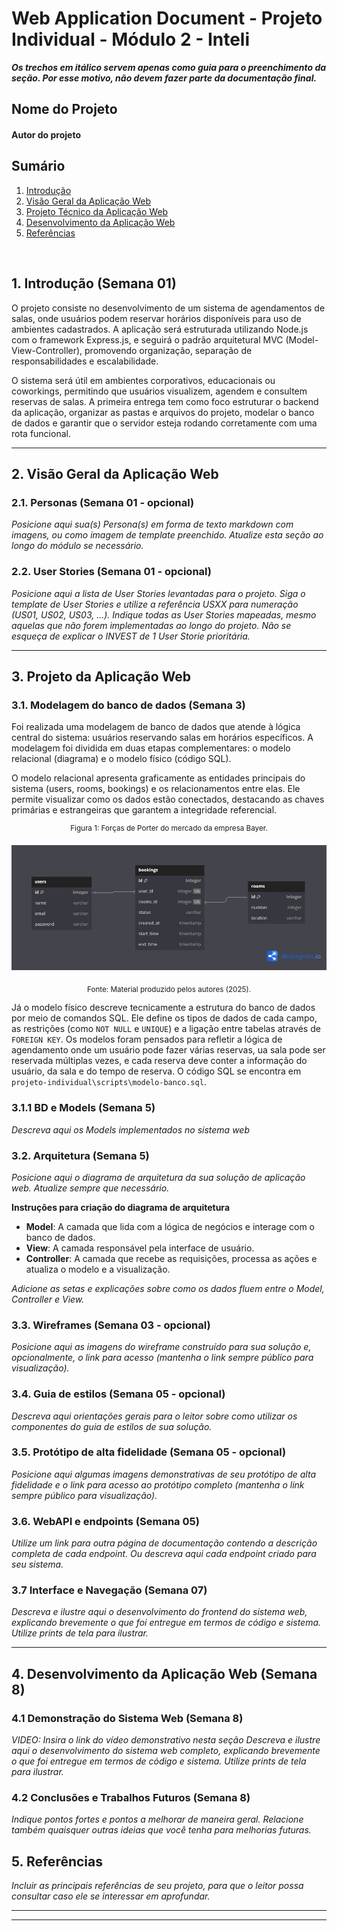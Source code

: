 # Web Application Document - Projeto Individual - Módulo 2 - Inteli

**_Os trechos em itálico servem apenas como guia para o preenchimento da seção. Por esse motivo, não devem fazer parte da documentação final._**

## Nome do Projeto

#### Autor do projeto

## Sumário

1. [Introdução](#c1)  
2. [Visão Geral da Aplicação Web](#c2)  
3. [Projeto Técnico da Aplicação Web](#c3)  
4. [Desenvolvimento da Aplicação Web](#c4)  
5. [Referências](#c5)  

<br>

## <a name="c1"></a>1. Introdução (Semana 01)

O projeto consiste no desenvolvimento de um sistema de agendamentos de salas, onde usuários podem reservar horários disponíveis para uso de ambientes cadastrados. A aplicação será estruturada utilizando Node.js com o framework Express.js, e seguirá o padrão arquitetural MVC (Model-View-Controller), promovendo organização, separação de responsabilidades e escalabilidade.

O sistema será útil em ambientes corporativos, educacionais ou coworkings, permitindo que usuários visualizem, agendem e consultem reservas de salas. A primeira entrega tem como foco estruturar o backend da aplicação, organizar as pastas e arquivos do projeto, modelar o banco de dados e garantir que o servidor esteja rodando corretamente com uma rota funcional.

---

## <a name="c2"></a>2. Visão Geral da Aplicação Web

### 2.1. Personas (Semana 01 - opcional)

*Posicione aqui sua(s) Persona(s) em forma de texto markdown com imagens, ou como imagem de template preenchido. Atualize esta seção ao longo do módulo se necessário.*

### 2.2. User Stories (Semana 01 - opcional)

*Posicione aqui a lista de User Stories levantadas para o projeto. Siga o template de User Stories e utilize a referência USXX para numeração (US01, US02, US03, ...). Indique todas as User Stories mapeadas, mesmo aquelas que não forem implementadas ao longo do projeto. Não se esqueça de explicar o INVEST de 1 User Storie prioritária.*

---

## <a name="c3"></a>3. Projeto da Aplicação Web

### 3.1. Modelagem do banco de dados  (Semana 3)

Foi realizada uma modelagem de banco de dados que atende à lógica central do sistema: usuários reservando salas em horários específicos. A modelagem foi dividida em duas etapas complementares: o modelo relacional (diagrama) e o modelo físico (código SQL).

O modelo relacional apresenta graficamente as entidades principais do sistema (users, rooms, bookings) e os relacionamentos entre elas. Ele permite visualizar como os dados estão conectados, destacando as chaves primárias e estrangeiras que garantem a integridade referencial.

<div align = "center">

<sup>Figura 1: Forças de Porter do mercado da empresa Bayer.</sup><br>

<img src="../assets/modelo-banco.png"><br>

<sub>Fonte: Material produzido pelos autores (2025).</sub><br>
</div>

Já o modelo físico descreve tecnicamente a estrutura do banco de dados por meio de comandos SQL. Ele define os tipos de dados de cada campo, as restrições (como `NOT NULL` e `UNIQUE`) e a ligação entre tabelas através de `FOREIGN KEY`. Os modelos foram pensados para refletir a lógica de agendamento onde um usuário pode fazer várias reservas, ua sala pode ser reservada múltiplas vezes, e cada reserva deve conter a informação do usuário, da sala e do tempo de reserva. O código SQL se encontra em `projeto-individual\scripts\modelo-banco.sql`.

### 3.1.1 BD e Models (Semana 5)
*Descreva aqui os Models implementados no sistema web*

### 3.2. Arquitetura (Semana 5)

*Posicione aqui o diagrama de arquitetura da sua solução de aplicação web. Atualize sempre que necessário.*

**Instruções para criação do diagrama de arquitetura**  
- **Model**: A camada que lida com a lógica de negócios e interage com o banco de dados.
- **View**: A camada responsável pela interface de usuário.
- **Controller**: A camada que recebe as requisições, processa as ações e atualiza o modelo e a visualização.
  
*Adicione as setas e explicações sobre como os dados fluem entre o Model, Controller e View.*

### 3.3. Wireframes (Semana 03 - opcional)

*Posicione aqui as imagens do wireframe construído para sua solução e, opcionalmente, o link para acesso (mantenha o link sempre público para visualização).*

### 3.4. Guia de estilos (Semana 05 - opcional)

*Descreva aqui orientações gerais para o leitor sobre como utilizar os componentes do guia de estilos de sua solução.*


### 3.5. Protótipo de alta fidelidade (Semana 05 - opcional)

*Posicione aqui algumas imagens demonstrativas de seu protótipo de alta fidelidade e o link para acesso ao protótipo completo (mantenha o link sempre público para visualização).*

### 3.6. WebAPI e endpoints (Semana 05)

*Utilize um link para outra página de documentação contendo a descrição completa de cada endpoint. Ou descreva aqui cada endpoint criado para seu sistema.*  

### 3.7 Interface e Navegação (Semana 07)

*Descreva e ilustre aqui o desenvolvimento do frontend do sistema web, explicando brevemente o que foi entregue em termos de código e sistema. Utilize prints de tela para ilustrar.*

---

## <a name="c4"></a>4. Desenvolvimento da Aplicação Web (Semana 8)

### 4.1 Demonstração do Sistema Web (Semana 8)

*VIDEO: Insira o link do vídeo demonstrativo nesta seção*
*Descreva e ilustre aqui o desenvolvimento do sistema web completo, explicando brevemente o que foi entregue em termos de código e sistema. Utilize prints de tela para ilustrar.*

### 4.2 Conclusões e Trabalhos Futuros (Semana 8)

*Indique pontos fortes e pontos a melhorar de maneira geral.*
*Relacione também quaisquer outras ideias que você tenha para melhorias futuras.*



## <a name="c5"></a>5. Referências

_Incluir as principais referências de seu projeto, para que o leitor possa consultar caso ele se interessar em aprofundar._<br>

---
---